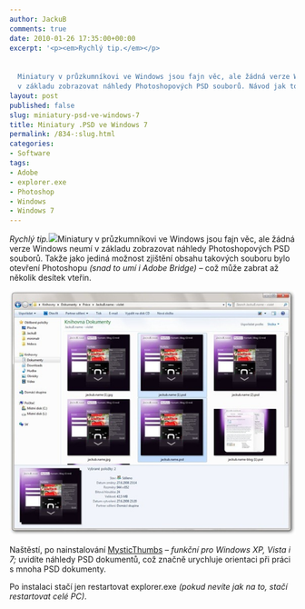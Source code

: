```yaml
---
author: JackuB
comments: true
date: 2010-01-26 17:35:00+00:00
excerpt: '<p><em>Rychlý tip.</em></p>


  Miniatury v průzkumníkovi ve Windows jsou fajn věc, ale žádná verze Windows neumí
  v základu zobrazovat náhledy Photoshopových PSD souborů. Návod jak to Windows naučit. '
layout: post
published: false
slug: miniatury-psd-ve-windows-7
title: Miniatury .PSD ve Windows 7
permalink: /834-:slug.html
categories:
- Software
tags:
- Adobe
- explorer.exe
- Photoshop
- Windows
- Windows 7
---
```


_Rychlý tip._![](http://www.mdofpc.com/onlinestore/images/options/PhotoshopCS4icon.png)Miniatury v průzkumníkovi ve Windows jsou fajn věc, ale žádná verze Windows neumí v základu zobrazovat náhledy Photoshopových PSD souborů. Takže jako jediná možnost zjištění obsahu takových souboru bylo otevření Photoshopu _(snad to umí i Adobe Bridge)_ – což může zabrat až několik desítek vteřin.



![explorer](/uploads/livewriter/MiniaturyPDSveWindows7_149B4/explorer.jpg)



Naštěstí, po nainstalování [MysticThumbs](http://mysticcoder.net/mysticthumbs/) – _funkční pro Windows XP, Vista i 7;_ uvidíte náhledy PSD dokumentů, což značně urychluje orientaci při práci s mnoha PSD dokumenty.



Po instalaci stačí jen restartovat explorer.exe _(pokud nevíte jak na to, stačí restartovat celé PC)_.

